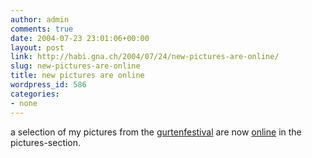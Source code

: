 ```yaml
---
author: admin
comments: true
date: 2004-07-23 23:01:06+00:00
layout: post
link: http://habi.gna.ch/2004/07/24/new-pictures-are-online/
slug: new-pictures-are-online
title: new pictures are online
wordpress_id: 586
categories:
- none
---
```


a selection of my pictures from the [gurtenfestival](www.gurtenfestival.ch/) are now [online](http://habi.gna.ch/pics/Gurten04/) in the pictures-section.
